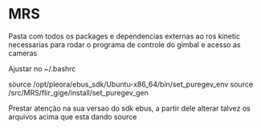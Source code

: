 # MRS
Pasta com todos os packages e dependencias externas ao ros kinetic necessarias para rodar o programa de controle do gimbal e acesso as cameras

Ajustar no ~/.bashrc

source /opt/pleora/ebus_sdk/Ubuntu-x86_64/bin/set_puregev_env
source <seu workspace>/src/MRS/flir_gige/install/set_puregev_gen

Prestar atenção na sua versao do sdk ebus, a partir dele alterar talvez os arquivos acima que esta dando source

